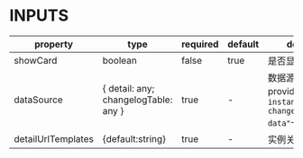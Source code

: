 [//]: # "business-bricks/cmdb-instances/instance-change-history.ts"

# INPUTS

| property           | type                                 | required | default | description                                                                       |
| ------------------ | ------------------------------------ | -------- | ------- | --------------------------------------------------------------------------------- |
| showCard           | boolean                              | false    | true    | 是否显示 card 边框                                                                |
| dataSource         | { detail: any; changelogTable: any } | true     | -       | 数据源，配合 provider 构件`"cmdb-instances.instance-change-history-data"`一起使用 |
| detailUrlTemplates | {default:string}                     | true     | -       | 实例关系的链接                                                                    |
